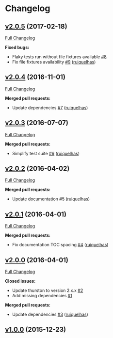# Changelog

## [v2.0.5](https://github.com/ruiquelhas/henning/tree/v2.0.5) (2017-02-18)
[Full Changelog](https://github.com/ruiquelhas/henning/compare/v2.0.4...v2.0.5)

**Fixed bugs:**

- Flaky tests run without file fixtures available [\#8](https://github.com/ruiquelhas/henning/issues/8)
- Fix file fixtures availability [\#9](https://github.com/ruiquelhas/henning/pull/9) ([ruiquelhas](https://github.com/ruiquelhas))

## [v2.0.4](https://github.com/ruiquelhas/henning/tree/v2.0.4) (2016-11-01)
[Full Changelog](https://github.com/ruiquelhas/henning/compare/v2.0.3...v2.0.4)

**Merged pull requests:**

- Update dependencies [\#7](https://github.com/ruiquelhas/henning/pull/7) ([ruiquelhas](https://github.com/ruiquelhas))

## [v2.0.3](https://github.com/ruiquelhas/henning/tree/v2.0.3) (2016-07-07)
[Full Changelog](https://github.com/ruiquelhas/henning/compare/v2.0.2...v2.0.3)

**Merged pull requests:**

- Simplify test suite [\#6](https://github.com/ruiquelhas/henning/pull/6) ([ruiquelhas](https://github.com/ruiquelhas))

## [v2.0.2](https://github.com/ruiquelhas/henning/tree/v2.0.2) (2016-04-02)
[Full Changelog](https://github.com/ruiquelhas/henning/compare/v2.0.1...v2.0.2)

**Merged pull requests:**

- Update documentation [\#5](https://github.com/ruiquelhas/henning/pull/5) ([ruiquelhas](https://github.com/ruiquelhas))

## [v2.0.1](https://github.com/ruiquelhas/henning/tree/v2.0.1) (2016-04-01)
[Full Changelog](https://github.com/ruiquelhas/henning/compare/v2.0.0...v2.0.1)

**Merged pull requests:**

- Fix documentation TOC spacing [\#4](https://github.com/ruiquelhas/henning/pull/4) ([ruiquelhas](https://github.com/ruiquelhas))

## [v2.0.0](https://github.com/ruiquelhas/henning/tree/v2.0.0) (2016-04-01)
[Full Changelog](https://github.com/ruiquelhas/henning/compare/v1.0.0...v2.0.0)

**Closed issues:**

- Update thurston to version 2.x.x [\#2](https://github.com/ruiquelhas/henning/issues/2)
- Add missing dependencies [\#1](https://github.com/ruiquelhas/henning/issues/1)

**Merged pull requests:**

- Update dependencies [\#3](https://github.com/ruiquelhas/henning/pull/3) ([ruiquelhas](https://github.com/ruiquelhas))

## [v1.0.0](https://github.com/ruiquelhas/henning/tree/v1.0.0) (2015-12-23)
